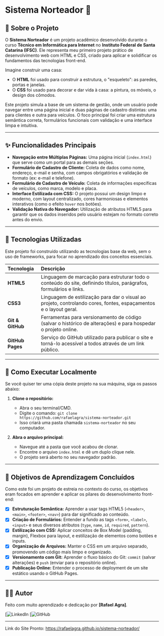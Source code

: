 # Sistema Norteador 🚀

## 📜 Sobre o Projeto

O **Sistema Norteador** é um projeto acadêmico desenvolvido durante o curso **Técnico em Informática para Internet** no **Instituto Federal de Santa Catarina (IFSC)**. Ele representa meu primeiro projeto prático de desenvolvimento web com HTML e CSS, criado para aplicar e solidificar os fundamentos das tecnologias front-end.

Imagine construir uma casa:
* O **HTML** foi usado para construir a estrutura, o "esqueleto": as paredes, portas e janelas.
* O **CSS** foi usado para decorar e dar vida à casa: a pintura, os móveis, o design dos cômodos.

Este projeto simula a base de um sistema de gestão, onde um usuário pode navegar entre uma página inicial e duas páginas de cadastro distintas: uma para clientes e outra para veículos. O foco principal foi criar uma estrutura semântica correta, formulários funcionais com validação e uma interface limpa e intuitiva.

---

## ✨ Funcionalidades Principais

* **Navegação entre Múltiplas Páginas:** Uma página inicial (`index.html`) que serve como um portal para as demais seções.
* **Formulário de Cadastro de Cliente:** Coleta de dados como nome, endereço, e-mail e senha, com campos obrigatórios e validação de formato (ex: e-mail e telefone).
* **Formulário de Cadastro de Veículo:** Coleta de informações específicas de veículos, como marca, modelo e placa.
* **Interface Estilizada com CSS:** O projeto possui um design limpo e moderno, com layout centralizado, cores harmoniosas e elementos interativos (como o efeito `hover` nos botões).
* **Validação Nativa do Navegador:** Utilização de atributos HTML5 para garantir que os dados inseridos pelo usuário estejam no formato correto antes do envio.

---

## 🚀 Tecnologias Utilizadas

Este projeto foi construído utilizando as tecnologias base da web, sem o uso de frameworks, para focar no aprendizado dos conceitos essenciais.

| Tecnologia | Descrição |
| :--- | :--- |
| **HTML5** | Linguagem de marcação para estruturar todo o conteúdo do site, definindo títulos, parágrafos, formulários e links. |
| **CSS3** | Linguagem de estilização para dar o visual ao projeto, controlando cores, fontes, espaçamentos e o layout geral. |
| **Git & GitHub**| Ferramentas para versionamento de código (salvar o histórico de alterações) e para hospedar o projeto online. |
| **GitHub Pages** | Serviço do GitHub utilizado para publicar o site e torná-lo acessível a todos através de um link público. |

---

## 🔧 Como Executar Localmente

Se você quiser ter uma cópia deste projeto na sua máquina, siga os passos abaixo:

1.  **Clone o repositório:**
    * Abra o seu terminal/CMD.
    * Digite o comando: `git clone https://github.com/rafaelagra/sistema-norteador.git`
    * Isso criará uma pasta chamada `sistema-norteador` no seu computador.

2.  **Abra o arquivo principal:**
    * Navegue até a pasta que você acabou de clonar.
    * Encontre o arquivo `index.html` e dê um duplo clique nele.
    * O projeto será aberto no seu navegador padrão.

---

## 🎯 Objetivos de Aprendizagem Concluídos

Como este foi um projeto de estreia no contexto do curso, os objetivos eram focados em aprender e aplicar os pilares do desenvolvimento front-end:

- [x] **Estruturação Semântica:** Aprender a usar tags HTML5 (`<header>`, `<main>`, `<footer>`, `<nav>`) para dar significado ao conteúdo.
- [x] **Criação de Formulários:** Entender a fundo as tags `<form>`, `<label>`, `<input>` e seus diversos atributos (`type`, `name`, `id`, `required`, `pattern`).
- [x] **Estilização com CSS:** Aplicar conceitos de Box Model (padding, margin), Flexbox para layout, e estilização de elementos como botões e inputs.
- [x] **Organização de Arquivos:** Manter o CSS em um arquivo separado, promovendo um código mais limpo e organizado.
- [x] **Versionamento com Git:** Aprender o fluxo básico do Git: `commit` (salvar alterações) e `push` (enviar para o repositório online).
- [x] **Publicação Online:** Entender o processo de deployment de um site estático usando o GitHub Pages.

---

## 👨‍💻 Autor

Feito com muito aprendizado e dedicação por **[Rafael Agra]**.

[![LinkedIn](https://www.linkedin.com/in/rafael-agra-201005355/)
[![GitHub](https://github.com/rafaelagra)

---
Link do Site Pronto: https://rafaelagra.github.io/sistema-norteador/
